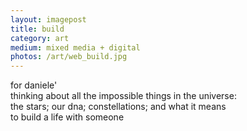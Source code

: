 ```yaml
---
layout: imagepost
title: build
category: art
medium: mixed media + digital
photos: /art/web_build.jpg
---
```


for daniele'<br>
thinking about all the impossible things in the universe:<br>
the stars; our dna; constellations; and what it means<br>
to build a life with someone<br>
